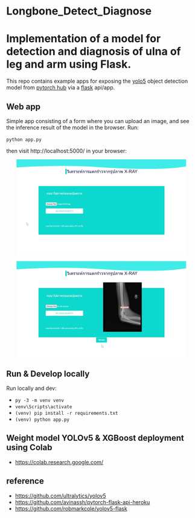 # Longbone_Detect_Diagnose
# Implementation of a model for detection and diagnosis of ulna of leg and arm using Flask.
This repo contains example apps for exposing the [yolo5](https://github.com/ultralytics/yolov5) object detection model from [pytorch hub](https://pytorch.org/hub/ultralytics_yolov5/) via a [flask](https://flask.palletsprojects.com/en/1.1.x/) api/app.

## Web app
Simple app consisting of a form where you can upload an image, and see the inference result of the model in the browser. Run:

`python app.py`

then visit http://localhost:5000/ in your browser:

<p align="center">
<img src="https://github.com/MeteePoyoi/Longbone_Detect_Diagnose/blob/main/static/help_2.gif" width="450">
</p>

<p align="center">
<img src="https://github.com/MeteePoyoi/Longbone_Detect_Diagnose/blob/main/static/help_3.gif" width="450">
</p>


## Run & Develop locally
Run locally and dev:
* `py -3 -m venv venv`
* `venv\Scripts\activate`
* `(venv) pip install -r requirements.txt`
* `(venv) python app.py`

## Weight model YOLOv5 & XGBoost deployment using Colab
- https://colab.research.google.com/


## reference
- https://github.com/ultralytics/yolov5
- https://github.com/avinassh/pytorch-flask-api-heroku
- https://github.com/robmarkcole/yolov5-flask
